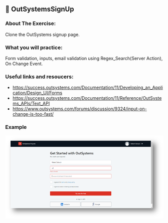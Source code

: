 ## :ledger: OutSystemsSignUp

### About The Exercise:

Clone the OutSystems signup page. 

### What you will practice:

Form validation, inputs, email validation using Regex_Search(Server Action), On Change Event.

### Useful links and resoucers:

- https://success.outsystems.com/Documentation/11/Developing_an_Application/Design_UI/Forms
- https://success.outsystems.com/Documentation/11/Reference/OutSystems_APIs/Text_API
- https://www.outsystems.com/forums/discussion/9324/input-on-change-is-too-fast/

### Example
![OutSystems Image](./Samples/outSystemsSignUp.png)
